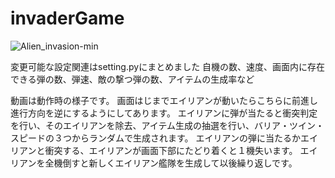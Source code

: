 # invaderGame

![Alien_invasion-min](https://user-images.githubusercontent.com/90876446/152458808-c750e284-5eaa-4ef5-bde8-8737735c75c9.gif)


変更可能な設定関連はsetting.pyにまとめました
自機の数、速度、画面内に存在できる弾の数、弾速、敵の撃つ弾の数、アイテムの生成率など

動画は動作時の様子です。
画面はじまでエイリアンが動いたらこちらに前進し進行方向を逆にするようにしてあります。
エイリアンに弾が当たると衝突判定を行い、そのエイリアンを除去、アイテム生成の抽選を行い、バリア・ツイン・スピードの３つからランダムで生成されます。
エイリアンの弾に当たるかエイリアンと衝突する、エイリアンが画面下部にたどり着くと１機失います。
エイリアンを全機倒すと新しくエイリアン艦隊を生成して以後繰り返しです。

